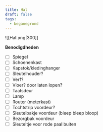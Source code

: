 ```yaml
---
title: Hal
draft: false
tags:
  - beganegrond
---
```

![[Hal.png|300]]

**Benodigdheden**
- [ ] Spiegel
- [ ] Schoenenkast
- [ ] Kapstok/kledinghanger
- [ ] Sleutelhouder?
- [ ] Verf?
- [ ] Vloer? door laten lopen?
- [ ] Taatsdeur
- [ ] Lamp
- [ ] Router (meterkast)
- [ ] Tochtstrip voordeur?
- [ ] Sleutelbakje voordeur (bleep bleep bloop)
- [ ] Bezorgbak voordeur
- [ ] Sleuteltje voor rode paal buiten